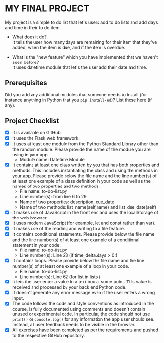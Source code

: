 # MY FINAL PROJECT
My project is a simple to do list that let's users add to do lists and add days and time in their to do item. 

- What does it do?  
  It tells the user how many days are remaining for their item that they've added, when the item is due, and if the item is overdue.

- What is the "new feature" which you have implemented that we haven't seen before?  
 It uses datetime module that let's the user add their date and time. 

## Prerequisites
Did you add any additional modules that someone needs to install (for instance anything in Python that you `pip install-ed`)? 
List those here (if any).

## Project Checklist
- [x] It is available on GitHub.
- [x] It uses the Flask web framework.
- [x] It uses at least one module from the Python Standard Library other than the random module.
  Please provide the name of the module you are using in your app.
  - Module name: Datetime Module
- [x] It contains at least one class written by you that has both properties and methods. This includes instantiating the class and using the methods in your app. Please provide below the file name and the line number(s) of at least one example of a class definition in your code as well as the names of two properties and two methods.
  - File name: to-do-list.py
  - Line number(s): from line 6 to 29
  - Name of two properties: description, due_date
  - Name of two methods: list_name(self,name) and list_due_date(self)
- [x] It makes use of JavaScript in the front end and uses the localStorage of the web browser.
- [x] It uses modern JavaScript (for example, let and const rather than var).
- [x] It makes use of the reading and writing to a file feature.
- [x] It contains conditional statements. Please provide below the file name and the line number(s) of at least
  one example of a conditional statement in your code.
  - File name: to-do-list.py
  - Line number(s): Line 23  (if time_delta.days > 0:)
- [x] It contains loops. Please provide below the file name and the line number(s) of at least
  one example of a loop in your code.
  - File name: to-do-list.py
  - Line number(s): Line 62 (for list in lists:)
- [x] It lets the user enter a value in a text box at some point.
  This value is received and processed by your back end Python code.
- [x] It doesn't generate any error message even if the user enters a wrong input.
- [x] The code follows the code and style conventions as introduced in the course, is fully documented using comments and doesn't contain unused or experimental code. 
  In particular, the code should not use `print()` or `console.log()` for any information the app user should see. Instead, all user feedback needs to be visible in the browser.  
- [x] All exercises have been completed as per the requirements and pushed to the respective GitHub repository.